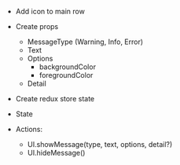 - Add icon to main row
- Create props
    - MessageType (Warning, Info, Error)
    - Text
    - Options
        - backgroundColor
        - foregroundColor
    - Detail

- Create redux store state
- State

- Actions:
    - UI.showMessage(type, text, options, detail?)
    - UI.hideMessage()
